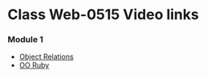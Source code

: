 # Class Web-0515 Video links

### Module 1

- [Object Relations](https://www.youtube.com/watch?v=WftUEw3CYpw&feature=youtu.be)
- [OO Ruby](http://youtu.be/g8hELYZb_Q4)
